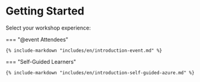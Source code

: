 # Getting Started

Select your workshop experience:

=== "@event Attendees"

    {% include-markdown "includes/en/introduction-event.md" %}

=== "Self-Guided Learners"

    {% include-markdown "includes/en/introduction-self-guided-azure.md" %}
